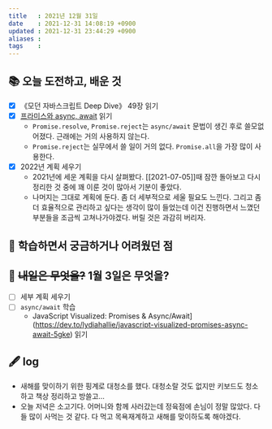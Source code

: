 ```yaml
---
title   : 2021년 12월 31일 
date    : 2021-12-31 14:08:19 +0900
updated : 2021-12-31 23:44:29 +0900
aliases : 
tags    : 
---
```

## 📚 오늘 도전하고, 배운 것
- [x] 《모던 자바스크립트 Deep Dive》 49장 읽기  
- [x] [프라미스와 async, await](https://ko.javascript.info/async) 읽기
	- `Promise.resolve`, `Promise.reject`는 `async/await` 문법이 생긴 후로 쓸모없어졌다. 근래에는 거의 사용하지 않는다. 
	- `Promise.reject`는 실무에서 쓸 일이 거의 없다. `Promise.all`을 가장 많이 사용한다.
- [x] 2022년 계획 세우기
	- 2021년에 세운 계획을 다시 살펴봤다. [[2021-07-05]]때 잠깐 돌아보고 다시 정리한 것 중에 꽤 이룬 것이 많아서 기분이 좋았다.
	- 나머지는 그대로 계획에 둔다. 좀 더 세부적으로 세울 필요도 느낀다. 그리고 좀 더 효율적으로 관리하고 싶다는 생각이 많이 들었는데 이건 진행하면서 느꼈던 부분들을 조금씩 고쳐나가야겠다. 버릴 것은 과감히 버리자.

## 🤔 학습하면서 궁금하거나 어려웠던 점 

## 🌅 ~~내일은 무엇을?~~ 1월 3일은 무엇을?
- [ ] 세부 계획 세우기 
- [ ] `async/await` 학습 
  - JavaScript Visualized: Promises & Async/Await](https://dev.to/lydiahallie/javascript-visualized-promises-async-await-5gke) 읽기 

## 🖋 log
- 새해를 맞이하기 위한 핑계로 대청소를 했다. 대청소랄 것도 없지만 키보드도 청소하고 책상 정리하고 방쓸고... 
- 오늘 저녁은 소고기다. 어머니와 함께 사러갔는데 정육점에 손님이 정말 많았다. 다들 많이 사먹는 것 같다. 다 먹고 목욕재계하고 새해를 맞이하도록 해야겠다. 
